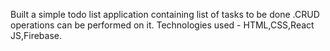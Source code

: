 Built a simple todo list application containing list of tasks to be done .CRUD operations can be performed on it.
Technologies used - HTML,CSS,React JS,Firebase.
